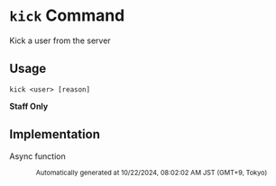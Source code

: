 # `kick` Command

Kick a user from the server

## Usage

```
kick <user> [reason]
```


**Staff Only**

## Implementation

Async function

<div align="center"><sub>Automatically generated at 10/22/2024, 08:02:02 AM JST (GMT+9, Tokyo)</sub></div>